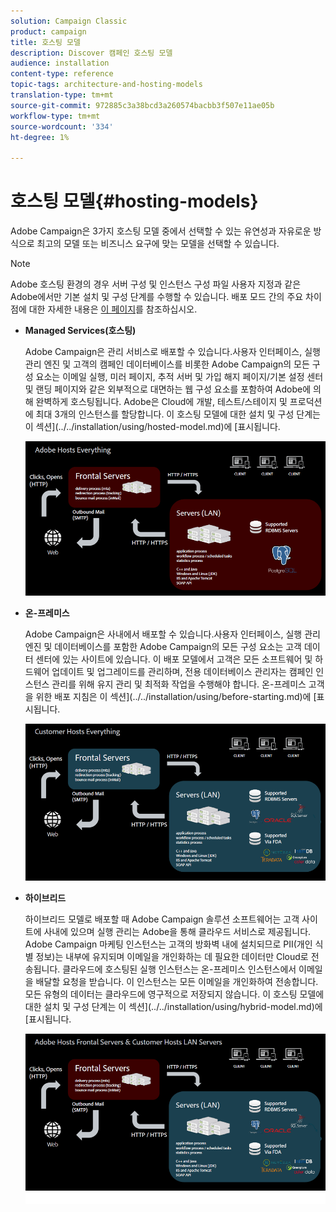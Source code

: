 ```yaml
---
solution: Campaign Classic
product: campaign
title: 호스팅 모델
description: Discover 캠페인 호스팅 모델
audience: installation
content-type: reference
topic-tags: architecture-and-hosting-models
translation-type: tm+mt
source-git-commit: 972885c3a38bcd3a260574bacbb3f507e11ae05b
workflow-type: tm+mt
source-wordcount: '334'
ht-degree: 1%

---
```



# 호스팅 모델{#hosting-models}

Adobe Campaign은 3가지 호스팅 모델 중에서 선택할 수 있는 유연성과 자유로운 방식으로 최고의 모델 또는 비즈니스 요구에 맞는 모델을 선택할 수 있습니다.

>[!NOTE]
>
>Adobe 호스팅 환경의 경우 서버 구성 및 인스턴스 구성 파일 사용자 지정과 같은 Adobe에서만 기본 설치 및 구성 단계를 수행할 수 있습니다. 배포 모드 간의 주요 차이점에 대한 자세한 내용은 [이 페이지](../../installation/using/capability-matrix.md)를 참조하십시오.

* **Managed Services(호스팅)**

   Adobe Campaign은 관리 서비스로 배포할 수 있습니다.사용자 인터페이스, 실행 관리 엔진 및 고객의 캠페인 데이터베이스를 비롯한 Adobe Campaign의 모든 구성 요소는 이메일 실행, 미러 페이지, 추적 서버 및 가입 해지 페이지/기본 설정 센터 및 랜딩 페이지와 같은 외부적으로 대면하는 웹 구성 요소를 포함하여 Adobe에 의해 완벽하게 호스팅됩니다. Adobe은 Cloud에 개발, 테스트/스테이지 및 프로덕션에 최대 3개의 인스턴스를 할당합니다. 이 호스팅 모델에 대한 설치 및 구성 단계는 이 섹션](../../installation/using/hosted-model.md)에 [표시됩니다.

   ![](assets/deployment_hosted.png)

* **온-프레미스**

   Adobe Campaign은 사내에서 배포할 수 있습니다.사용자 인터페이스, 실행 관리 엔진 및 데이터베이스를 포함한 Adobe Campaign의 모든 구성 요소는 고객 데이터 센터에 있는 사이트에 있습니다. 이 배포 모델에서 고객은 모든 소프트웨어 및 하드웨어 업데이트 및 업그레이드를 관리하며, 전용 데이터베이스 관리자는 캠페인 인스턴스 관리를 위해 유지 관리 및 최적화 작업을 수행해야 합니다. 온-프레미스 고객을 위한 배포 지침은 이 섹션](../../installation/using/before-starting.md)에 [표시됩니다.

   ![](assets/deployment_onpremise.png)

* **하이브리드**

   하이브리드 모델로 배포할 때 Adobe Campaign 솔루션 소프트웨어는 고객 사이트에 사내에 있으며 실행 관리는 Adobe을 통해 클라우드 서비스로 제공됩니다. Adobe Campaign 마케팅 인스턴스는 고객의 방화벽 내에 설치되므로 PII(개인 식별 정보)는 내부에 유지되며 이메일을 개인화하는 데 필요한 데이터만 Cloud로 전송됩니다. 클라우드에 호스팅된 실행 인스턴스는 온-프레미스 인스턴스에서 이메일을 배달할 요청을 받습니다. 이 인스턴스는 모든 이메일을 개인화하여 전송합니다. 모든 유형의 데이터는 클라우드에 영구적으로 저장되지 않습니다. 이 호스팅 모델에 대한 설치 및 구성 단계는 이 섹션](../../installation/using/hybrid-model.md)에 [표시됩니다.

   ![](assets/deployment_hybrid.png)

